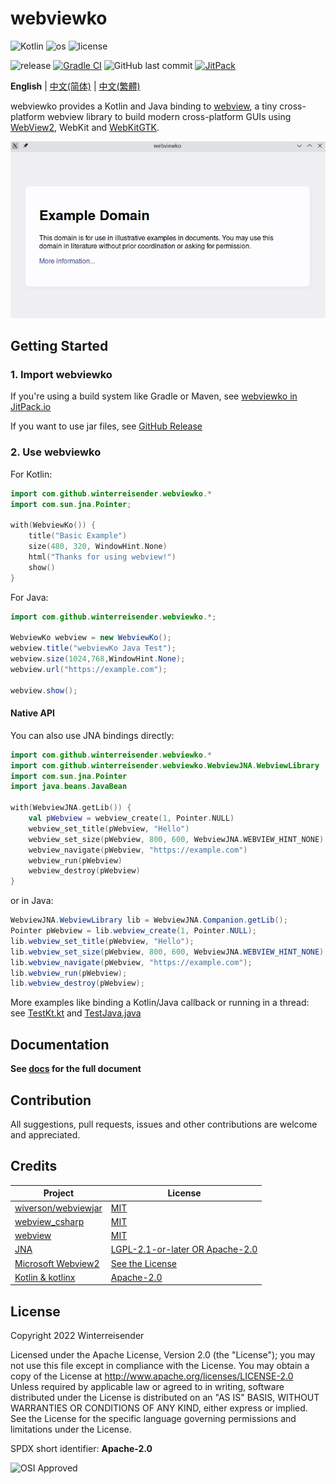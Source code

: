 # webviewko

![Kotlin](https://img.shields.io/badge/Kotlin%2FJVM-b69bef?logo=kotlin&logoColor=white)
![os](https://img.shields.io/badge/os-windows%20%7C%20linux%20%7C%20macos-blue)
![license](https://img.shields.io/github/license/Winterreisender/webviewko) 

![release](https://img.shields.io/github/v/release/Winterreisender/webviewko?label=release&include_prereleases)
[![Gradle CI](https://github.com/Winterreisender/webviewko/actions/workflows/gradle-ci.yml/badge.svg)](https://github.com/Winterreisender/webviewko/actions/workflows/gradle-ci.yml)
![GitHub last commit](https://img.shields.io/github/last-commit/Winterreisender/webviewko)
[![JitPack](https://jitpack.io/v/Winterreisender/webviewko.svg)](https://jitpack.io/#Winterreisender/webviewko)

<!-- 
See [RFC4646](https://www.ietf.org/rfc/rfc4646.txt), [W3C language tags](https://www.w3.org/International/articles/language-tags/#bytheway) and [iana](https://www.iana.org/assignments/language-subtag-registry)
-->

**English** | [中文(简体)](docs/README.zh-Hans.md) | [中文(繁體)](docs/README.zh-Hant.md) 

webviewko provides a Kotlin and Java binding to [webview](https://github.com/webview/webview), a tiny cross-platform webview library to build modern cross-platform GUIs using [WebView2](https://developer.microsoft.com/en-us/microsoft-edge/webview2/), WebKit and [WebKitGTK](https://webkitgtk.org/).

![screenshot](screenshot.jpg)

## Getting Started

### 1. Import webviewko

If you're using a build system like Gradle or Maven, see [webviewko in JitPack.io](https://jitpack.io/#Winterreisender/webviewko)

If you want to use jar files, see [GitHub Release](https://github.com/Winterreisender/webviewko/releases)

### 2. Use webviewko

For Kotlin:

```kotlin
import com.github.winterreisender.webviewko.*
import com.sun.jna.Pointer;

with(WebviewKo()) {
    title("Basic Example")
    size(480, 320, WindowHint.None)
    html("Thanks for using webview!")
    show()
}
```

For Java:

```java
import com.github.winterreisender.webviewko.*;

WebviewKo webview = new WebviewKo();
webview.title("webviewKo Java Test");
webview.size(1024,768,WindowHint.None);
webview.url("https://example.com");

webview.show();
```

#### Native API

You can also use JNA bindings directly:

```kotlin
import com.github.winterreisender.webviewko.*
import com.github.winterreisender.webviewko.WebviewJNA.WebviewLibrary
import com.sun.jna.Pointer
import java.beans.JavaBean

with(WebviewJNA.getLib()) {
    val pWebview = webview_create(1, Pointer.NULL)
    webview_set_title(pWebview, "Hello")
    webview_set_size(pWebview, 800, 600, WebviewJNA.WEBVIEW_HINT_NONE)
    webview_navigate(pWebview, "https://example.com")
    webview_run(pWebview)
    webview_destroy(pWebview)
}
```

or in Java:

```java
WebviewJNA.WebviewLibrary lib = WebviewJNA.Companion.getLib();
Pointer pWebview = lib.webview_create(1, Pointer.NULL);
lib.webview_set_title(pWebview, "Hello");
lib.webview_set_size(pWebview, 800, 600, WebviewJNA.WEBVIEW_HINT_NONE);
lib.webview_navigate(pWebview, "https://example.com");
lib.webview_run(pWebview);
lib.webview_destroy(pWebview);
```

More examples like binding a Kotlin/Java callback or running in a thread: see [TestKt.kt](https://github.com/Winterreisender/webviewko/blob/main/src/test/kotlin/TestKt.kt) and [TestJava.java](https://github.com/Winterreisender/webviewko/blob/main/src/test/java/TestJava.java)


## Documentation

**See [docs](https://winterreisender.github.io/webviewko/) for the full document**

## Contribution

All suggestions, pull requests, issues and other contributions are welcome and appreciated.

## Credits

| Project                                                                      | License                                                                                          |
|------------------------------------------------------------------------------|--------------------------------------------------------------------------------------------------|
| [wiverson/webviewjar](https://github.com/wiverson/webviewjar)                | [MIT](https://github.com/wiverson/webviewjar/blob/master/LICENSE)                                |
| [webview_csharp](https://github.com/webview/webview_csharp)                  | [MIT](https://github.com/webview/webview_csharp/blob/master/LICENSE)                             |
| [webview](https://github.com/webview/webview)                                | [MIT](https://github.com/webview/webview/blob/master/LICENSE)                                    |
| [JNA](https://github.com/java-native-access/jna)                             | [LGPL-2.1-or-later OR Apache-2.0](https://github.com/java-native-access/jna/blob/master/LICENSE) |
| [Microsoft Webview2](https://www.nuget.org/packages/Microsoft.Web.WebView2/) | [See the License](https://www.nuget.org/packages/Microsoft.Web.WebView2/1.0.1245.22/License)     |
| [Kotlin & kotlinx](https://kotlinlang.org/)                                  | [Apache-2.0](https://github.com/JetBrains/kotlin/blob/master/LICENSE)                            |

## License

Copyright 2022 Winterreisender

Licensed under the Apache License, Version 2.0 (the "License"); you may not use this file except in compliance with the License. You may obtain a copy of the License at http://www.apache.org/licenses/LICENSE-2.0  
Unless required by applicable law or agreed to in writing, software distributed under the License is distributed on an "AS IS" BASIS, WITHOUT WARRANTIES OR CONDITIONS OF ANY KIND, either express or implied.  
See the License for the specific language governing permissions and limitations under the License.

SPDX short identifier: **Apache-2.0**

![OSI Approved](https://opensource.org/files/OSIApproved_100X125.png)
